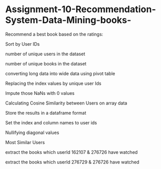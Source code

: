 # Assignment-10-Recommendation-System-Data-Mining-books-
Recommend a best book based on the ratings:

Sort by User IDs

number of unique users in the dataset

number of unique books in the dataset

converting long data into wide data using pivot table

Replacing the index values by unique user Ids

Impute those NaNs with 0 values

Calculating Cosine Similarity between Users on array data

Store the results in a dataframe format

Set the index and column names to user ids

Nullifying diagonal values

Most Similar Users

extract the books which userId 162107 & 276726 have watched

extract the books which userId 276729 & 276726 have watched
